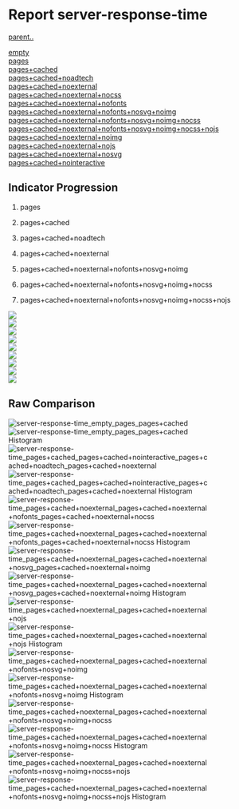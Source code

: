 # Report server-response-time

[parent..](./..)  

[empty](./empty/)  
[pages](./pages/)  
[pages+cached](./pages+cached/)  
[pages+cached+noadtech](./pages+cached+noadtech/)  
[pages+cached+noexternal](./pages+cached+noexternal/)  
[pages+cached+noexternal+nocss](./pages+cached+noexternal+nocss/)  
[pages+cached+noexternal+nofonts](./pages+cached+noexternal+nofonts/)  
[pages+cached+noexternal+nofonts+nosvg+noimg](./pages+cached+noexternal+nofonts+nosvg+noimg/)  
[pages+cached+noexternal+nofonts+nosvg+noimg+nocss](./pages+cached+noexternal+nofonts+nosvg+noimg+nocss/)  
[pages+cached+noexternal+nofonts+nosvg+noimg+nocss+nojs](./pages+cached+noexternal+nofonts+nosvg+noimg+nocss+nojs/)  
[pages+cached+noexternal+noimg](./pages+cached+noexternal+noimg/)  
[pages+cached+noexternal+nojs](./pages+cached+noexternal+nojs/)  
[pages+cached+noexternal+nosvg](./pages+cached+noexternal+nosvg/)  
[pages+cached+nointeractive](./pages+cached+nointeractive/)  

## Indicator Progression

1. pages

2. pages+cached

3. pages+cached+noadtech

4. pages+cached+noexternal

5. pages+cached+noexternal+nofonts+nosvg+noimg

6. pages+cached+noexternal+nofonts+nosvg+noimg+nocss

7. pages+cached+noexternal+nofonts+nosvg+noimg+nocss+nojs



![](./progession_score:mean_score:median.png)  
![](./progession_mean_median.png)  
![](./progession_min_max.png)  
![](./progession_range_p90range.png)  
![](./progession_stddev_p90stddev_skewness.png)  
![](./progession_eccentricity_p90eccentricity.png)  
![](./progession_quanta_p90quanta.png)  
![](./progession_quantaRatio_p90quantaRatio.png)  
![](./progession_outlandishness.png)  

## Raw Comparison

![server-response-time_empty_pages_pages+cached](./server-response-time_empty_pages_pages+cached.png)  
![server-response-time_empty_pages_pages+cached Histogram](./server-response-time_empty_pages_pages+cached+hist.png)  
![server-response-time_pages+cached_pages+cached+nointeractive_pages+cached+noadtech_pages+cached+noexternal](./server-response-time_pages+cached_pages+cached+nointeractive_pages+cached+noadtech_pages+cached+noexternal.png)  
![server-response-time_pages+cached_pages+cached+nointeractive_pages+cached+noadtech_pages+cached+noexternal Histogram](./server-response-time_pages+cached_pages+cached+nointeractive_pages+cached+noadtech_pages+cached+noexternal+hist.png)  
![server-response-time_pages+cached+noexternal_pages+cached+noexternal+nofonts_pages+cached+noexternal+nocss](./server-response-time_pages+cached+noexternal_pages+cached+noexternal+nofonts_pages+cached+noexternal+nocss.png)  
![server-response-time_pages+cached+noexternal_pages+cached+noexternal+nofonts_pages+cached+noexternal+nocss Histogram](./server-response-time_pages+cached+noexternal_pages+cached+noexternal+nofonts_pages+cached+noexternal+nocss+hist.png)  
![server-response-time_pages+cached+noexternal_pages+cached+noexternal+nosvg_pages+cached+noexternal+noimg](./server-response-time_pages+cached+noexternal_pages+cached+noexternal+nosvg_pages+cached+noexternal+noimg.png)  
![server-response-time_pages+cached+noexternal_pages+cached+noexternal+nosvg_pages+cached+noexternal+noimg Histogram](./server-response-time_pages+cached+noexternal_pages+cached+noexternal+nosvg_pages+cached+noexternal+noimg+hist.png)  
![server-response-time_pages+cached+noexternal_pages+cached+noexternal+nojs](./server-response-time_pages+cached+noexternal_pages+cached+noexternal+nojs.png)  
![server-response-time_pages+cached+noexternal_pages+cached+noexternal+nojs Histogram](./server-response-time_pages+cached+noexternal_pages+cached+noexternal+nojs+hist.png)  
![server-response-time_pages+cached+noexternal_pages+cached+noexternal+nofonts+nosvg+noimg](./server-response-time_pages+cached+noexternal_pages+cached+noexternal+nofonts+nosvg+noimg.png)  
![server-response-time_pages+cached+noexternal_pages+cached+noexternal+nofonts+nosvg+noimg Histogram](./server-response-time_pages+cached+noexternal_pages+cached+noexternal+nofonts+nosvg+noimg+hist.png)  
![server-response-time_pages+cached+noexternal_pages+cached+noexternal+nofonts+nosvg+noimg+nocss](./server-response-time_pages+cached+noexternal_pages+cached+noexternal+nofonts+nosvg+noimg+nocss.png)  
![server-response-time_pages+cached+noexternal_pages+cached+noexternal+nofonts+nosvg+noimg+nocss Histogram](./server-response-time_pages+cached+noexternal_pages+cached+noexternal+nofonts+nosvg+noimg+nocss+hist.png)  
![server-response-time_pages+cached+noexternal_pages+cached+noexternal+nofonts+nosvg+noimg+nocss+nojs](./server-response-time_pages+cached+noexternal_pages+cached+noexternal+nofonts+nosvg+noimg+nocss+nojs.png)  
![server-response-time_pages+cached+noexternal_pages+cached+noexternal+nofonts+nosvg+noimg+nocss+nojs Histogram](./server-response-time_pages+cached+noexternal_pages+cached+noexternal+nofonts+nosvg+noimg+nocss+nojs+hist.png)  

<style>
  img {
    max-width: 80%;
  }
</style>
      

